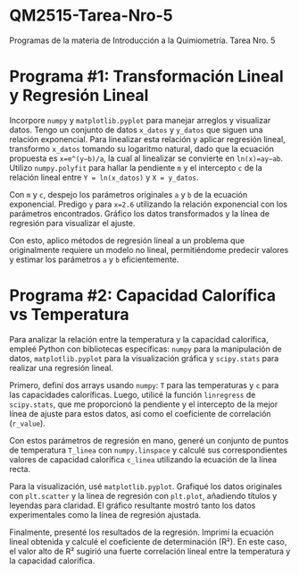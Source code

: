 # QM2515-Tarea-Nro-5
Programas de la materia de Introducción a la Quimiometría. Tarea Nro. 5
# Programa #1: Transformación Lineal y Regresión Lineal

Incorpore `numpy` y `matplotlib.pyplot` para manejar arreglos y visualizar datos. Tengo un conjunto de datos `x_datos` y `y_datos` que siguen una relación exponencial. Para linealizar esta relación y aplicar regresión lineal, transformo `x_datos` tomando su logaritmo natural, dado que la ecuación propuesta es `x=e^(y−b)/a`, la cual al linealizar se convierte en `ln(x)=ay−ab`. Utilizo `numpy.polyfit` para hallar la pendiente `m` y el intercepto `c` de la relación lineal entre `Y = ln(x_datos)` y `X = y_datos`.

Con `m` y `c`, despejo los parámetros originales `a` y `b` de la ecuación exponencial. Predigo `y` para `x=2.6` utilizando la relación exponencial con los parámetros encontrados. Gráfico los datos transformados y la línea de regresión para visualizar el ajuste.

Con esto, aplico métodos de regresión lineal a un problema que originalmente requiere un modelo no lineal, permitiéndome predecir valores y estimar los parámetros `a` y `b` eficientemente.

# Programa #2: Capacidad Calorífica vs Temperatura

Para analizar la relación entre la temperatura y la capacidad calorífica, empleé Python con bibliotecas específicas: `numpy` para la manipulación de datos, `matplotlib.pyplot` para la visualización gráfica y `scipy.stats` para realizar una regresión lineal.

Primero, definí dos arrays usando `numpy`: `T` para las temperaturas y `c` para las capacidades caloríficas. Luego, utilicé la función `linregress` de `scipy.stats`, que me proporcionó la pendiente y el intercepto de la mejor línea de ajuste para estos datos, así como el coeficiente de correlación (`r_value`).

Con estos parámetros de regresión en mano, generé un conjunto de puntos de temperatura `T_linea` con `numpy.linspace` y calculé sus correspondientes valores de capacidad calorífica `c_linea` utilizando la ecuación de la línea recta.

Para la visualización, usé `matplotlib.pyplot`. Grafiqué los datos originales con `plt.scatter` y la línea de regresión con `plt.plot`, añadiendo títulos y leyendas para claridad. El gráfico resultante mostró tanto los datos experimentales como la línea de regresión ajustada.

Finalmente, presenté los resultados de la regresión. Imprimí la ecuación lineal obtenida y calculé el coeficiente de determinación (R²). En este caso, el valor alto de R² sugirió una fuerte correlación lineal entre la temperatura y la capacidad calorífica.


